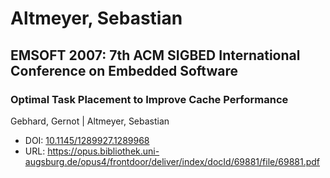# Altmeyer, Sebastian

## EMSOFT 2007: 7th ACM SIGBED International Conference on Embedded Software

### Optimal Task Placement to Improve Cache Performance
Gebhard, Gernot | Altmeyer, Sebastian
* DOI: [10.1145/1289927.1289968](https://doi.org/10.1145/1289927.1289968)
* URL: <https://opus.bibliothek.uni-augsburg.de/opus4/frontdoor/deliver/index/docId/69881/file/69881.pdf>

